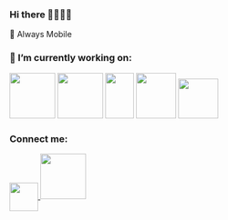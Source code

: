 ### Hi there 👋👋👋👋

📲 Always Mobile

<h3 align="left">🔭 I’m currently working on:</h3>

<p>
  <img src="https://upload.wikimedia.org/wikipedia/commons/thumb/c/c1/Android_Studio_icon_%282023%29.svg/2048px-Android_Studio_icon_%282023%29.svg.png" width="80" height="80"> 
  <img src="https://cdn.onlinewebfonts.com/svg/img_189624.png" width="80" height="80">
  <img src="https://miro.medium.com/max/3024/1*yIrYl18oa_jtivCrJEKvYw.png" width="50" height="80">
  <img src="https://icon-library.com/images/react-icon/react-icon-29.jpg" width="70" height="80">
  <img src="https://cdn.icon-icons.com/icons2/2108/PNG/512/javascript_icon_130900.png" width="70" height="70">
</p>

<!--
**demirtasm/demirtasm** is a ✨ _special_ ✨ repository because its `README.md` (this file) appears on your GitHub profile.

Here are some ideas to get you started:

- 🔭 I’m currently working on ...
- 🌱 I’m currently learning ...
- 👯 I’m looking to collaborate on ...
- 🤔 I’m looking for help with ...
- 💬 Ask me about ...
- 📫 How to reach me: ...
- 😄 Pronouns: ...
- ⚡ Fun fact: ...
-->
<h3 align="left">Connect me:</h3>
<p>
<a href="https://www.linkedin.com/in/mukaddes-demirtaş" target="blank">
  <img align="center" src="https://raw.githubusercontent.com/rahuldkjain/github-profile-readme-generator/master/src/images/icons/Social/linked-in-alt.svg" height="50" width="50" />
</a>
<a href="https://www.hackerrank.com/profile/m_ddemirtas" target="blank">
  <img src="https://aadityapurani.files.wordpress.com/2015/09/hackerrank-logo.jpg" width="80" height="80">
</a>
</p>
